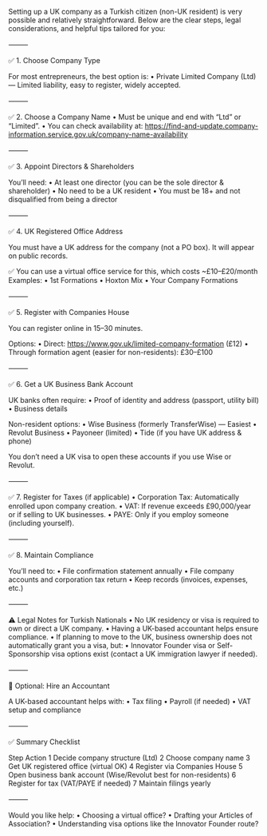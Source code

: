 Setting up a UK company as a Turkish citizen (non-UK resident) is very possible and relatively straightforward. Below are the clear steps, legal considerations, and helpful tips tailored for you:

⸻

✅ 1. Choose Company Type

For most entrepreneurs, the best option is:
	•	Private Limited Company (Ltd) — Limited liability, easy to register, widely accepted.

⸻

✅ 2. Choose a Company Name
	•	Must be unique and end with “Ltd” or “Limited”.
	•	You can check availability at: https://find-and-update.company-information.service.gov.uk/company-name-availability

⸻

✅ 3. Appoint Directors & Shareholders

You’ll need:
	•	At least one director (you can be the sole director & shareholder)
	•	No need to be a UK resident
	•	You must be 18+ and not disqualified from being a director

⸻

✅ 4. UK Registered Office Address

You must have a UK address for the company (not a PO box). It will appear on public records.

✅ You can use a virtual office service for this, which costs ~£10–£20/month
Examples:
	•	1st Formations
	•	Hoxton Mix
	•	Your Company Formations

⸻

✅ 5. Register with Companies House

You can register online in 15–30 minutes.

Options:
	•	Direct: https://www.gov.uk/limited-company-formation (£12)
	•	Through formation agent (easier for non-residents): £30–£100

⸻

✅ 6. Get a UK Business Bank Account

UK banks often require:
	•	Proof of identity and address (passport, utility bill)
	•	Business details

Non-resident options:
	•	Wise Business (formerly TransferWise) — Easiest
	•	Revolut Business
	•	Payoneer (limited)
	•	Tide (if you have UK address & phone)

You don’t need a UK visa to open these accounts if you use Wise or Revolut.

⸻

✅ 7. Register for Taxes (if applicable)
	•	Corporation Tax: Automatically enrolled upon company creation.
	•	VAT: If revenue exceeds £90,000/year or if selling to UK businesses.
	•	PAYE: Only if you employ someone (including yourself).

⸻

✅ 8. Maintain Compliance

You’ll need to:
	•	File confirmation statement annually
	•	File company accounts and corporation tax return
	•	Keep records (invoices, expenses, etc.)

⸻

⚠ Legal Notes for Turkish Nationals
	•	No UK residency or visa is required to own or direct a UK company.
	•	Having a UK-based accountant helps ensure compliance.
	•	If planning to move to the UK, business ownership does not automatically grant you a visa, but:
	•	Innovator Founder visa or Self-Sponsorship visa options exist (contact a UK immigration lawyer if needed).

⸻

💼 Optional: Hire an Accountant

A UK-based accountant helps with:
	•	Tax filing
	•	Payroll (if needed)
	•	VAT setup and compliance

⸻

✅ Summary Checklist

Step	Action
1	Decide company structure (Ltd)
2	Choose company name
3	Get UK registered office (virtual OK)
4	Register via Companies House
5	Open business bank account (Wise/Revolut best for non-residents)
6	Register for tax (VAT/PAYE if needed)
7	Maintain filings yearly


⸻

Would you like help:
	•	Choosing a virtual office?
	•	Drafting your Articles of Association?
	•	Understanding visa options like the Innovator Founder route?
